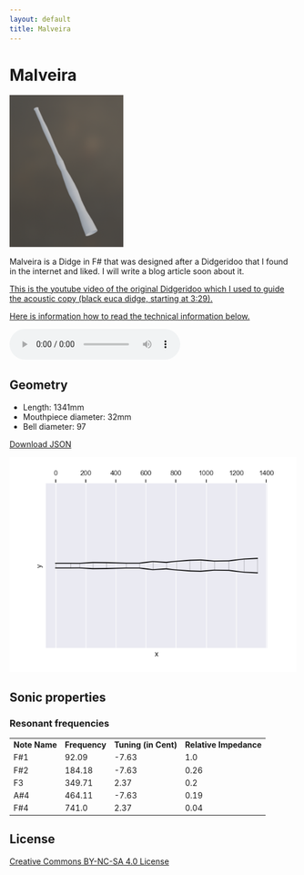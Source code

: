 ```yaml
---
layout: default
title: Malveira
---
```


# Malveira

<img class="didge_image" src="malveira.png" width="200"/>

Malveira is a Didge in F# that was designed after a Didgeridoo that I found in the internet and liked. I will write a blog article soon about it.

[This is the youtube video of the original Didgeridoo which I used to guide the acoustic copy (black euca didge, starting at 3:29).](https://www.youtube.com/watch?v=Ff0EH5s9P-0&t=212s)

[Here is information how to read the technical information below.](/2025/02/13/how-to-read-outputs-of-didgelab.html)

<audio controls>
    <source src="malveira-short-song.mp3" type="audio/mp3">
    Your browser does not support the audio element.
</audio>

## Geometry

* Length: 1341mm
* Mouthpiece diameter: 32mm
* Bell diameter: 97

[Download JSON](geo.json)


<img src="geo.png" size="200"/>
    
## Sonic properties

### Resonant frequencies

<table class="analysis_table">
<tr class='even'><td><strong>
Note Name</strong></td>
<td><strong>Frequency</strong></td>
<td><strong>Tuning (in Cent)</strong></td>
<td><strong>Relative Impedance</strong>
</td></tr>
<tr><td>
F#1</td>
<td>92.09</td>
<td>-7.63</td>
<td>1.0
</td></tr>
<tr class="even"><td>
F#2</td>
<td>184.18</td>
<td>-7.63</td>
<td>0.26
</td></tr>
<tr><td>
F3</td>
<td>349.71</td>
<td>2.37</td>
<td>0.2
</td></tr>
<tr class="even"><td>
A#4</td>
<td>464.11</td>
<td>-7.63</td>
<td>0.19
</td></tr>
<tr><td>
F#4</td>
<td>741.0</td>
<td>2.37</td>
<td>0.04
</td></tr>

</table>


## License
[Creative Commons BY-NC-SA 4.0 License](https://creativecommons.org/licenses/by-nc-sa/4.0/deed.en)
